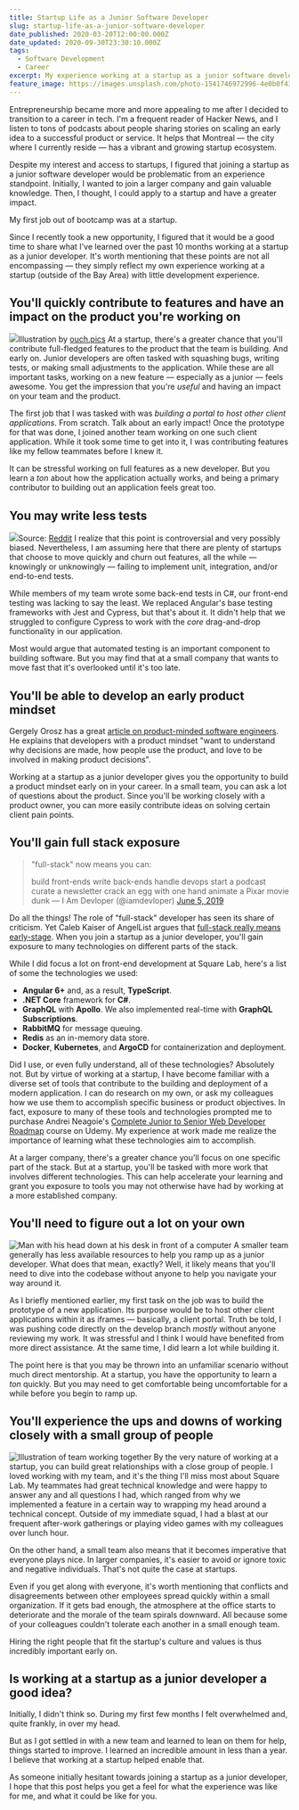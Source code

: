 ```yaml
---
title: Startup Life as a Junior Software Developer
slug: startup-life-as-a-junior-software-developer
date_published: 2020-03-20T12:00:00.000Z
date_updated: 2020-09-30T23:30:10.000Z
tags:
  - Software Development
  - Career
excerpt: My experience working at a startup as a junior software developer.
feature_image: https://images.unsplash.com/photo-1541746972996-4e0b0f43e02a?ixlib=rb-1.2.1&q=80&fm=jpg&crop=entropy&cs=tinysrgb&w=2000&fit=max&ixid=eyJhcHBfaWQiOjExNzczfQ
---
```


Entrepreneurship became more and more appealing to me after I decided to transition to a career in tech. I'm a frequent reader of Hacker News, and I listen to tons of podcasts about people sharing stories on scaling an early idea to a successful product or service. It helps that Montreal — the city where I currently reside — has a vibrant and growing startup ecosystem.

Despite my interest and access to startups, I figured that joining a startup as a junior software developer would be problematic from an experience standpoint. Initially, I wanted to join a larger company and gain valuable knowledge. Then, I thought, I could apply to a startup and have a greater impact.

My first job out of bootcamp was at a startup.

Since I recently took a new opportunity, I figured that it would be a good time to share what I've learned over the past 10 months working at a startup as a junior developer. It's worth mentioning that these points are not all encompassing — they simply reflect my own experience working at a startup (outside of the Bay Area) with little development experience.

## You'll quickly contribute to features and have an impact on the product you're working on
![](//public/static/images/ghost/2020/03/fogg-success-1.png)Illustration by [ouch.pics](https://icons8.com)
At a startup, there's a greater chance that you'll contribute full-fledged features to the product that the team is building. And early on. Junior developers are often tasked with squashing bugs, writing tests, or making small adjustments to the application. While these are all important tasks, working on a new feature — especially as a junior — feels awesome. You get the impression that you're *useful* and having an impact on your team and the product.

The first job that I was tasked with was *building a portal to host other client applications*. From scratch. Talk about an early impact! Once the prototype for that was done, I joined another team working on one such client application. While it took some time to get into it, I was contributing features like my fellow teammates before I knew it.

It can be stressful working on full features as a new developer. But you learn a *ton* about how the application actually works, and being a primary contributor to building out an application feels great too.

## You may write less tests
![](//public/static/images/ghost/2020/03/image-1.png)Source: [Reddit](https://www.reddit.com/r/ProgrammerHumor/comments/9ktyur/another_unit_testing_meme/)
I realize that this point is controversial and very possibly biased. Nevertheless, I am assuming here that there are plenty of startups that choose to move quickly and churn out features, all the while — knowingly or unknowingly — failing to implement unit, integration, and/or end-to-end tests.

While members of my team wrote some back-end tests in C#, our front-end testing was lacking to say the least. We replaced Angular's base testing frameworks with Jest and Cypress, but that's about it. It didn't help that we struggled to configure Cypress to work with the *core* drag-and-drop functionality in our application.

Most would argue that automated testing is an important component to building software. But you may find that at a small company that wants to move fast that it's overlooked until it's too late.

## You'll be able to develop an early product mindset

Gergely Orosz has a great [article on product-minded software engineers](https://blog.pragmaticengineer.com/the-product-minded-engineer/#tips-to-become-a-more-product-minded-engineer). He explains that developers with a product mindset "want to understand why decisions are made, how people use the product, and love to be involved in making product decisions".

Working at a startup as a junior developer gives you the opportunity to build a product mindset early on in your career. In a small team, you can ask a lot of questions about the product. Since you'll be working closely with a product owner, you can more easily contribute ideas on solving certain client pain points.

## You'll gain full stack exposure

> "full-stack" now means you can:
> 
> build front-ends
> write back-ends
> handle devops
> start a podcast
> curate a newsletter
> crack an egg with one hand
> animate a Pixar movie
> dunk
> &mdash; I Am Devloper (@iamdevloper) [June 5, 2019](https://twitter.com/iamdevloper/status/1136194197814272001?ref_src=twsrc%5Etfw)

Do all the things!
The role of "full-stack" developer has seen its share of criticism. Yet Caleb Kaiser of AngelList argues that [full-stack really means early-stage](https://angel.co/blog/what-skeptics-get-wrong-about-full-stack-engineers-and-why-we-need-them). When you join a startup as a junior developer, you'll gain exposure to many technologies on different parts of the stack.

While I did focus a lot on front-end development at Square Lab, here's a list of some the technologies we used:

- **Angular 6+** and, as a result, **TypeScript**.
- **.NET Core** framework for **C#**.
- **GraphQL** with **Apollo**. We also implemented real-time with **GraphQL Subscriptions**.
- **RabbitMQ** for message queuing.
- **Redis** as an in-memory data store.
- **Docker**, **Kubernetes**, and **ArgoCD** for containerization and deployment.

Did I use, or even fully understand, all of these technologies? Absolutely not. But by virtue of working at a startup, I have become familiar with a diverse set of tools that contribute to the building and deployment of a modern application. I can do research on my own, or ask my colleagues how we use them to accomplish specific business or product objectives. In fact, exposure to many of these tools and technologies prompted me to purchase Andrei Neagoie's [Complete Junior to Senior Web Developer Roadmap](https://www.udemy.com/course/the-complete-junior-to-senior-web-developer-roadmap) course on Udemy. My experience at work made me realize the importance of learning what these technologies aim to accomplish.

At a larger company, there's a greater chance you'll focus on one specific part of the stack. But at a startup, you'll be tasked with more work that involves different technologies. This can help accelerate your learning and grant you exposure to tools you may not otherwise have had by working at a more established company.

## You'll need to figure out a lot on your own
![Man with his head down at his desk in front of a computer](//public/static/images/ghost/2020/03/mixkit-exhausted-man-in-front-of-a-computer-with-his-head-69-original.png)
A smaller team generally has less available resources to help you ramp up as a junior developer. What does that mean, exactly? Well, it likely means that you'll need to dive into the codebase without anyone to help you navigate your way around it.

As I briefly mentioned earlier, my first task on the job was to build the prototype of a new application. Its purpose would be to host other client applications within it as iframes — basically, a client portal. Truth be told, I was pushing code directly on the develop branch *mostly* without anyone reviewing my work. It was stressful and I think I would have benefited from more direct assistance. At the same time, I did learn a lot while building it.

The point here is that you may be thrown into an unfamiliar scenario without much direct mentorship. At a startup, you have the opportunity to learn a *ton* quickly. But you may need to get comfortable being uncomfortable for a while before you begin to ramp up.

## You'll experience the ups and downs of working closely with a small group of people
![Illustration of team working together](//public/static/images/ghost/2020/03/undraw_work_together_h63l.svg)
By the very nature of working at a startup, you can build great relationships with a close group of people. I loved working with my team, and it's the thing I'll miss most about Square Lab. My teammates had great technical knowledge and were happy to answer any and all questions I had, which ranged from why we implemented a feature in a certain way to wrapping my head around a technical concept. Outside of my immediate squad, I had a blast at our frequent after-work gatherings or playing video games with my colleagues over lunch hour.

On the other hand, a small team also means that it becomes imperative that everyone plays nice. In larger companies, it's easier to avoid or ignore toxic and negative individuals. That's not quite the case at startups.

Even if you get along with everyone, it's worth mentioning that conflicts and disagreements between other employees spread quickly within a small organization. If it gets bad enough, the atmosphere at the office starts to deteriorate and the morale of the team spirals downward. All because some of your colleagues couldn't tolerate each another in a small enough team.

Hiring the right people that fit the startup's culture and values is thus incredibly important early on.

## Is working at a startup as a junior developer a good idea?

Initially, I didn't think so. During my first few months I felt overwhelmed and, quite frankly, in over my head.

But as I got settled in with a new team and learned to lean on them for help, things started to improve. I learned an incredible amount in less than a year. I believe that working at a startup helped enable that.

As someone initially hesitant towards joining a startup as a junior developer, I hope that this post helps you get a feel for what the experience was like for me, and what it could be like for you.

